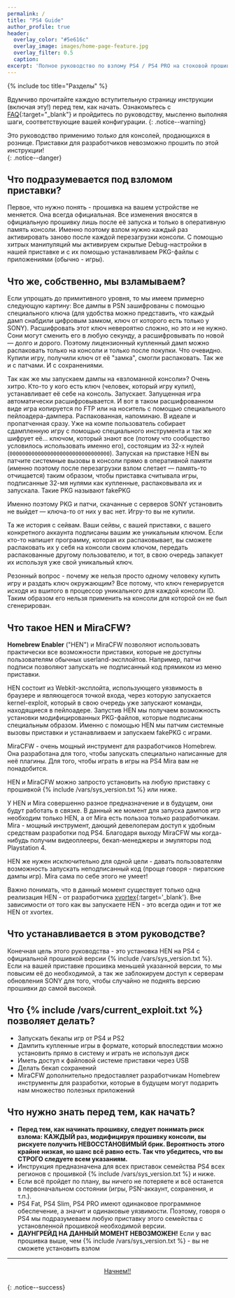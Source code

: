 ```yaml
---
permalink: /
title: "PS4 Guide"
author_profile: true
header:
  overlay_color: "#5e616c"
  overlay_image: images/home-page-feature.jpg
  overlay_filter: 0.5
  caption:
excerpt: 'Полное руководство по взлому PS4 / PS4 PRO на стоковой прошивке версии 5.05 (5.07) и ниже<br />**Последнее изменение:** 16 июня 2018'
---
```


{% include toc title="Разделы" %}

Вдумчиво прочитайте каждую вступительную страницу инструкции (включая эту!) перед тем, как начать. Ознакомьтесь с [FAQ](faq){:target="_blank"} и пройдитесь по руководству, мысленно выполняя шаги, соответствующие вашей конфигурации. 
{: .notice--warning}

Это руководство применимо *только* для консолей, продающихся в рознице. Приставки для разработчиков невозможно прошить по этой инструкции!  
{: .notice--danger}

## Что подразумевается под взломом приставки?

Первое, что нужно понять - прошивка на вашем устройстве не меняется. Она всегда официальная. Все изменения вносятся в официальную прошивку лишь после её запуска и только в оперативную память консоли. Именно поэтому взлом нужно каждый раз активировать заново после каждой перезагрузки консоли. С помощью хитрых манипуляций мы активируем скрытые Debug-настройки в нашей приставке и с их помощью устанавливаем PKG-файлы с приложениями (обычно - игры). 

## Что же, собственно, мы взламываем? 

Если упрощать до примитивного уровня, то мы имеем примерно следующую картину: 
Все дампы в PSN зашифрованы с помощью специального ключа (для удобства можно представить, что каждый дамп снабдили цифровым замком, ключ от которого есть только у SONY). Расшифровать этот ключ невероятно сложно, но это и не нужно. Сони могут сменить его в любую секунду, а расшифровывать по новой — долго и дорого. Поэтому лицензионный купленный дамп можно распаковать только на консоли и только после покупки. Что очевидно. Купили игру, получили ключ от её "замка", смогли распаковать. Так же и с патчами. И с сохранениями. 

Так как же мы запускаем дампы на «взломанной консоли»? Очень хитро. Кто-то у кого есть ключ (человек, который игру купил), устанавливает её себе на консоль. Запускает. Запущенная игра автоматически расшифровывается. И вот в таком расшифрованном виде игра копируется по FTP или на носитель с помощью специального пейлоадера-дампера. Распакованная, напоминаю. В идеале и пропатченная сразу. Уже на компе пользователь собирает сдампленную игру с помощью специального инструмента и так же шифрует её… ключом, который знают все (потому что сообщество условилось использовать именно его), состоящим из 32-х нулей (`00000000000000000000000000000000`). Запуская на приставке HEN вы патчите системные вызовы в консоли прямо в оперативной памяти (именно поэтому после перезагрузки взлом слетает — память-то отчищается) таким образом, чтобы приставка считывала игры, подписанные 32-мя нулями как купленные, распаковывала их и запускала. Такие PKG называют fakePKG

Именно поэтому PKG и патчи, скачанные с серверов SONY установить не выйдет — ключа-то от них у вас нет. Игру-то вы не купили.

Та же история с сейвам. Ваши сейвы, с вашей приставки, с вашего конкретного аккаунта подписаны вашим же уникальным ключом. Если кто-то напишет программу, которая их распаковывает, вы сможете распаковать их у себя на консоли своим ключом, передать распакованные другому пользователю, и тот, в свою очередь запакует их используя уже свой уникальный ключ. 

Резонный вопрос - почему же нельзя просто одному человеку купить игру и раздать ключ окружающим? Все потому, что ключ генерируется исходя из вшитого в процессор уникального для каждой консоли ID. Таким образом его нельзя применить на консоли для которой он не был сгенерирован.  

## Что такое HEN и MiraCFW?

**Homebrew Enabler** ("HEN") и MiraCFW позволяют использовать практически все возможности приставки, которые не доступны пользователям обычных userland-эксплойтов. Например, патчи подписи позволяют запускать не подписанный код прямиком из меню приставки.

HEN состоит из Webkit-эксплойта, использующего уязвимость в браузере и являющегося точкой входа, через которую запускается kernel-exploit, который в свою очередь уже запускают команды, находящиеся в пейлоадере. Запустив HEN мы получаем возможность установки модифицированных PKG-файлов, которые подписаны специальным образом. Именно с помощью HEN мы патчим системные вызовы приставки и устанавливаем и запускаем fakePKG с играми. 

MiraCFW - очень мощный инструмент для разработчиков Homebrew. Она разработана для того, чтобы запускать специально написанные для неё плагины. Для того, чтобы играть в игры на PS4 Mira вам не понадобится. 

HEN и MiraCFW можно запросто установить на любую приставку с прошивкой {% include /vars/sys_version.txt %} или ниже.

У HEN и Mira совершенно разное предназначение и в будущем, они будут работать в связке. В данный же момент для запуска дампов игр необходим только HEN, а от Mira есть пользоа только разработчикам. Mira - мощный инструмент, дающий девелоперам доступ к удобным средствам разработки под PS4. Благодаря выходу MiraCFW мы когда-нибудь получим видеоплееры, бекап-менеджеры и эмуляторы под Playstation 4. 

HEN же нужен исключительно для одной цели - давать пользователям возможность запускать неподписанный код (проще говоря - пиратские дампы игр). Mira сама по себе этого не умеет!

Важно понимать, что в данный момент существует только одна реализация HEN - от разработчика [xvortex](https://github.com/xvortex){:target='_blank'}. Вне зависимости от того как вы запускаете HEN - это всегда один и тот же HEN от xvortex. 

## Что устанавливается в этом руководстве?

Конечная цель этого руководства - это установка HEN на PS4 с официальной прошивкой версии {% include /vars/sys_version.txt %}. Если на вашей приставке прошивка меньшей указанной версии, то мы повысим её до необходимой, а так же заблокируем доступ к серверам обновления SONY для того, чтобы случайно не поднять версию прошивки до самой высокой.

## Что {% include /vars/current_exploit.txt %} позволяет делать?

+ Запускать бекапы игр от PS4 и PS2
+ Дампить купленные игры в формате, который впоследствии можно установить прямо в систему и играть не используя диск
+ Иметь доступ к файловой системе приставки через USB
+ Делать бекап сохранений 
+ MiraCFW дополнительно предоставляет разработчикам Homebrew инструменты для разработки, которые в будущем могут подарить нам множество полезных приложений

## Что нужно знать перед тем, как начать?

+ **Перед тем, как начинать прошивку, следует понимать риск взлома: КАЖДЫЙ раз, модифицируя прошивку консоли, вы рискуете получить НЕВОССТАНОВИМЫЙ брик. Вероятность этого крайне низкая, но шанс всё равно есть. Так что убедитесь, что вы СТРОГО следуете всем указаниям.**
+ Инструкция предназначена для всех приставок семейства PS4 всех регионов с прошивкой {% include /vars/sys_version.txt %} и ниже.
+ Если всё пройдет по плану, вы ничего не потеряете и всё останется в первоначальном состоянии (игры, PSN-аккаунт, сохранения, и т.п.).
+ PS4 Fat, PS4 Slim, PS4 PRO имеют одинаковое программное обеспечение, а значит и одинаковые уязвимости. Поэтому, говоря о PS4 мы подразумеваем любую приставку этого семейства с установленной прошивкой необходимой версии. 
+ **ДАУНГРЕЙД НА ДАННЫЙ МОМЕНТ НЕВОЗМОЖЕН!** Если у вас прошивка выше, чем {% include /vars/sys_version.txt %} - вы не сможете установить взлом

___

<center><a href="get-started" style="margin:20px auto; text-align:center; display:block; width:200px;" class="btn btn--short">Начнем!!</a></center>
{: .notice--success}